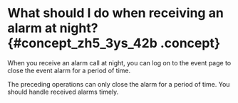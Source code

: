 # What should I do when receiving an alarm at night? {#concept_zh5_3ys_42b .concept}

When you receive an alarm call at night, you can log on to the event page to close the event alarm for a period of time.

The preceding operations can only close the alarm for a period of time. You should handle received alarms timely.

